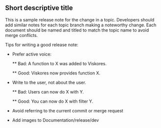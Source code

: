 ## Short descriptive title

This is a sample release note for the change in a topic.
Developers should add similar notes for each topic branch
making a noteworthy change.  Each document should be named
and titled to match the topic name to avoid merge conflicts.

Tips for writing a good release note:

* Prefer active voice:

  ** Bad: A function to X was added to Viskores.

  ** Good: Viskores now provides function X.

* Write to the user, not about the user.

  ** Bad: Users can now do X with Y.

  ** Good: You can now do X with filter Y.

* Avoid referring to the current commit or merge request

* Add images to Documentation/release/dev
